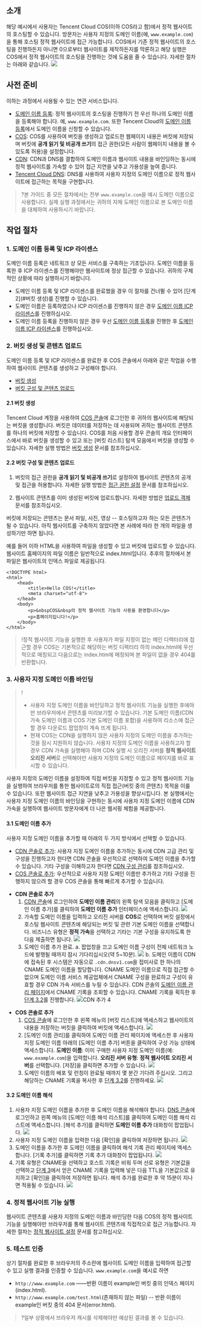 ## 소개

해당 예시에서 사용자는 Tencent Cloud COS(이하 COS라고 함)에서 정적 웹사이트의 호스팅할 수 있습니다. 방문자는 사용자 지정의 도메인 이름(예, `www.example.com`)을 통해 호스팅 정적 웹사이트에 접근 가능합니다. COS에서 기존 정적 웹사이트의 호스팅을 진행하든지 아니면 0으로부터 웹사이트를 제작하든지를 막론하고 해당 실행은 COS에서 정적 웹사이트의 호스팅을 진행하는 것에 도움을 줄 수 있습니다. 자세한 절차는 아래와 같습니다.
![](https://main.qcloudimg.com/raw/d70261f2d960e9da84a08db561af9b30.png)

## 사전 준비

이하는 과정에서 사용될 수 있는 연관 서비스입니다.

- [도메인 이름 등록](https://dnspod.cloud.tencent.com/?from=qcloudProductDns): 정적 웹사이트의 호스팅을 진행하기 전 우선 하나의 도메인 이름을 등록해야 합니다. 예, `www.example.com`. 또한 Tencent Cloud의 [도메인 이름 등록](https://dnspod.cloud.tencent.com/?from=qcloud)에서 도메인 이름을 신청할 수 있습니다.
- [COS](https://cloud.tencent.com/product/cos): COS를 사용하여 버킷을 생성하고 업로드한 웹페이지 내용은 버킷에 저장되며 버킷에 **공개 읽기 및 비공개 쓰기**의 접근 권한(모든 사람이 웹페이지 내용을 볼 수 있도록 허용)을 설정합니다.
- [CDN](https://cloud.tencent.com/product/cdn-scd): CDN과 DNS를 결합하여 도메인 이름과 웹사이트 내용을 바인딩하는 동시에 정적 웹사이트를 가속할 수 있어 접근 지연을 낮추고 가용성을 높여 줍니다.
- [Tencent Cloud DNS](https://cloud.tencent.com/product/cns?from=qcloudProductCns): DNS를 사용하여 사용자 지정의 도메인 이름으로 정적 웹사이트에 접근하는 목적을 구현합니다.

> ?본 가이드 중 모든 절차에서는 전부 `www.example.com`을 예시 도메인 이름으로 사용합니다. 실제 실행 과정에서는 귀하의 자체 도메인 이름으로 본 도메인 이름을 대체하여 사용하시기 바랍니다.

## 작업 절차

### 1. 도메인 이름 등록 및 ICP 라이센스

도메인 이름 등록은 네트워크 상 모든 서비스를 구축하는 기초입니다. 도메인 이름을 등록한 후 ICP 라이센스를 진행해야만 웹사이트에 정상 접근할 수 있습니다. 귀하의 구체적인 상황에 따라 실행하시기 바랍니다.

- 도메인 이름 등록 및 ICP 라이센스를 완료했을 경우 이 절차를 건너뛸 수 있어 [단계 2](#버킷 생성)를 진행할 수 있습니다.
- 도메인 이름은 등록하였으나 ICP 라이센스를 진행하지 않은 경우 [도메인 이름 ICP 라이센스](https://cloud.tencent.com/product/ba)를 진행하십시오.
- 도메인 이름 등록을 진행하지 않은 경우 우선 [도메인 이름 등록](https://dnspod.cloud.tencent.com/?from=qcloud)을 진행한 후 [도메인 이름 ICP 라이센스](https://cloud.tencent.com/product/ba)를 진행하십시오.

<span id="버킷 생성"></span>

### 2. 버킷 생성 및 콘텐츠 업로드

도메인 이름 등록 및 ICP 라이센스를 완료한 후 COS 콘솔에서 아래와 같은 작업을 수행하여 웹사이트 콘텐츠를 생성하고 구성해야 합니다.

- [버킷 생성](#create)
- [버킷 구성 및 콘텐츠 업로드](#upload)

<span id="create"></span>

#### 2.1 버킷 생성

Tencent Cloud 계정을 사용하여 [COS 콘솔](https://console.cloud.tencent.com/cos)에 로그인한 후 귀하의 웹사이트에 해당되는 버킷을 생성합니다. 버킷은 데이터를 저장하는 데 사용되며 귀하는 웹사이트 콘텐츠를 하나의 버킷에 저장할 수 있습니다. COS를 처음 사용할 경우 콘솔의 개요 인터페이스에서 바로 버킷을 생성할 수 있고 또는 [버킷 리스트] 탐색 모음에서 버킷을 생성할 수 있습니다. 자세한 실행 방법은 [버킷 생성](https://cloud.tencent.com/document/product/436/13309) 문서를 참조하십시오.

<span id="upload"></span>

#### 2.2 버킷 구성 및 콘텐츠 업로드

1) 버킷의 접근 권한을 **공개 읽기 및 비공개 쓰기**로 설정하여 웹사이트 콘텐츠의 공개 및 접근을 허용합니다. 자세한 실행 방법은 [접근 권한 설정](https://cloud.tencent.com/document/product/436/13315) 문서를 참조하십시오.

2) 웹사이트 콘텐츠를 이미 생성된 버킷에 업로드합니다. 자세한 방법은 [업로드 객체](https://cloud.tencent.com/document/product/436/13321) 문서를 참조하십시오.

버킷에 저장되는 콘텐츠는 문서 파일, 사진, 영상 -- 호스팅하고자 하는 모든 콘텐츠가 될 수 있습니다. 아직 웹사이트를 구축하지 않았다면 본 사례에 따라 한 개의 파일을 생성하기만 하면 됩니다.

예를 들어 이하 HTML을 사용하여 파일을 생성할 수 있고 버킷에 업로드할 수 있습니다. 웹사이트 홈페이지의 파일 이름은 일반적으로 index.html입니다. 추후의 절차에서 본 파일은 웹사이트의 인덱스 파일로 제공됩니다.

```shell
<!DOCTYPE html>
<html>
    <head>
        <title>Hello COS!</title>
        <meta charset="utf-8">
    </head>
    <body>
        <p>&nbspCOS&nbsp의 정적 웹사이트 기능의 사용을 환영합니다</p>
        <p>홈페이지입니다!</p>
    </body>
</html>
```

> !정적 웹사이트 기능을 실행한 후 사용자가 파일 지정이 없는 메인 디렉터리에 접근할 경우 COS는 기본적으로 해당하는 버킷 디렉터리 하의 index.html에 우선적으로 매칭되고 다음으로는 index.htm에 매칭되며 본 파일이 없을 경우 404를 반환합니다.

<span id="단계 3"></span>

### 3. 사용자 지정 도메인 이름 바인딩

> !
> - 사용자 지정 도메인 이름을 바인딩하고 정적 웹사이트 기능을 실행한 후에야만 브라우저에서 콘텐츠를 미리보기할 수 있습니다. 기본 도메인 이름(CDN 가속 도메인 이름과 COS 기본 도메인 이름 포함)을 사용하여 리소스에 접근할 경우 다운로드 팝업창이 계속 뜨게 됩니다.
> - 현재 COS는 CDN을 실행하지 않은 사용자 지정의 도메인 이름을 추가하는 것을 잠시 지원하지 않습니다. 사용자 지정의 도메인 이름을 사용하고자 할 경우 CDN 가속을 실행해야 하며 CDN 실행 시 오리진 서버를 **정적 웹사이트 오리진 서버**로 선택해야만 사용자 지정의 도메인 이름으로 페이지를 바로 표시할 수 있습니다.

사용자 지정의 도메인 이름을 설정하여 직접 버킷을 지정할 수 있고 정적 웹사이트 기능을 실행하여 브라우저를 통한 웹사이트로의 직접 접근(버킷 중의 콘텐츠) 목적을 이룰 수 있습니다. 또한 웹사이트 접근 지연을 낮추고 가용성을 향상시킵니다. 본 실행에서는 사용자 지정 도메인 이름의 바인딩을 구현하는 동시에 사용자 지정 도메인 이름에 CDN 가속을 실행하여 웹사이트 방문자에게 더 나은 웹서핑 체험을 제공합니다.

#### 3.1 도메인 이름 추가

사용자 지정 도메인 이름을 추가할 때 아래의 두 가지 방식에서 선택할 수 있습니다.

- [CDN 콘솔로 추가](#通过CDN控制台): 사용자 지정 도메인 이름을 추가하는 동시에 CDN 고급 관리 및 구성을 진행하고자 한다면 CDN 콘솔을 우선적으로 선택하여 도메인 이름을 추가할 수 있습니다. 기타 구성을 이해하고자 한다면 [CDN 구성 관리](https://cloud.tencent.com/document/product/228/6288)를 참조하십시오.
- [COS 콘솔로 추가](#通过COS控制台): 우선적으로 사용자 지정 도메인 이름만 추가하고 기타 구성을 진행하지 않으려 할 경우 COS 콘솔을 통해 빠르게 추가할 수 있습니다.

<span id="CDN 콘솔로"></span>

- **CDN 콘솔로 추가**
  1) [CDN 콘솔](https://console.cloud.tencent.com/cdn)에 로그인하여 **도메인 이름 관리**의 왼쪽 탐색 모음을 클릭하고 [도메인 이름 추가]를 클릭하여 **도메인 이름 추가** 인터페이스에 액세스합니다.
  ![](https://main.qcloudimg.com/raw/d6b5ea180a5bfe57ff0d1acf5861206f.png)
  2) 가속할 도메인 이름을 입력하고 오리진 서버를 **COS**로 선택하며 버킷 설정에서 호스팅 웹사이트 콘텐츠에 해당되는 버킷 및 관련 기본 도메인 이름을 선택합니다. 비즈니스 유형은 **정적 가속**을 선택하고 기타는 기본 구성을 유지하도록 한 다음 제출하면 됩니다.
  ![](https://main.qcloudimg.com/raw/15d1d5ed26b84b2dab8046ee7977469f.png)
  3) 도메인 이름 추가 완료.
  a. 팝업창을 끄고 도메인 이름 구성이 전체 네트워크 노드에 발행될 때까지 잠시 기다리십시오(약 5~10분).
  ![](https://main.qcloudimg.com/raw/e352f9626cd1314615f8c8dd55b70211.png)
  b. 도메인 이름이 CDN에 접속된 후 시스템은 자동으로 `.cdn.dnsv1.com`을 접미사로 한 하나의 CNAME 도메인 이름을 할당합니다. CNAME 도메인 이름으로 직접 접근할 수 없으며 도메인 이름 서비스 제공업체에서 CNAME 구성을 완료하고 구성이 유효할 경우 CDN 가속 서비스를 누릴 수 있습니다. CDN 콘솔의 [도메인 이름 관리 페이지](https://console.cloud.tencent.com/cdn/access)에서 CNAME 기록을 조회할 수 있습니다. CNAME 기록을 획득한 후 [단계 3.2](#步骤3.2)를 진행합니다.
  ![CDN 추가 4](http://mc.qcloudimg.com/static/img/3922bf529760e262316381936e40e26c/image.png)

<span id="COS 콘솔로"></span>

- **COS 콘솔로 추가**
  1) [COS 콘솔](https://console.cloud.tencent.com/cos5)에 로그인한 후 왼쪽 메뉴의 [버킷 리스트]에 액세스하고 웹사이트의 내용을 저장하는 버킷을 클릭하여 버킷에 액세스합니다.
  ![](https://main.qcloudimg.com/raw/e3fbbecd2816bb893bfbd5e739868a20.png)
  2) [도메인 이름 관리]를 클릭하여 도메인 이름 관리 페이지에 액세스한 후 사용자 지정 도메인 이름 아래의 [도메인 이름 추가] 버튼을 클릭하여 구성 가능 상태에 액세스합니다.
  **도메인 이름**: 이미 구매한 사용자 지정 도메인 이름(예: `www.example.com`)을 입력합니다.
  **오리진 서버 유형**: **정적 웹사이트 오리진 서버**를 선택합니다.
  [저장]을 클릭하면 추가할 수 있습니다.
  ![](https://main.qcloudimg.com/raw/7e642e83065c98fe80636432107abc4c.png)
  3) 도메인 이름의 배포 및 런칭이 완료될 때까지 몇 분간 기다려 주십시오. 그리고 해당하는 CNAME 기록을 복사한 후 [단계 3.2](#步骤3.2)를 진행하세요.
  ![](https://main.qcloudimg.com/raw/fbab10f4b29381a0c0af4838f9bfc3cf.png)

<span id="단계 3.2"></span>

#### 3.2 도메인 이름 해석

1. 사용자 지정 도메인 이름을 추가한 후 도메인 이름을 해석해야 합니다. [DNS 콘솔](https://console.cloud.tencent.com/cns)에 로그인하고 왼쪽 메뉴의 [도메인 이름 해석 리스트]를 클릭하여 도메인 이름 해석 리스트에 액세스합니다. [해석 추가]를 클릭하면 **도메인 이름 추가** 대화창이 팝업됩니다.
   ![](https://main.qcloudimg.com/raw/f0603d93d1417277f79562aa98dbc0c4.png)
2. 사용자 지정 도메인 이름을 입력한 다음 [확인]을 클릭하여 저장하면 됩니다.
   ![](https://main.qcloudimg.com/raw/878946d926cae79f7451afcbb129c1dd.png)
3. 도메인 이름을 추가한 후 도메인 이름을 클릭하여 해석 기록 관리 페이지에 액세스합니다. [기록 추가]를 클릭하면 기록 추가 대화창이 팝업됩니다.
   ![](https://main.qcloudimg.com/raw/deaec39dc4903ca72475a14d7373e034.png)
4. 기록 유형은 CNAME을 선택하고 호스트 기록은 비워 두며 선로 유형은 기본값을 선택하고 [단계 3](#步骤3)에서 얻은 CNAME 기록을 입력해 넣은 다음 TTL을 기본값으로 유지하고 [확인]을 클릭하여 저장하면 됩니다. 해석 추가를 완료한 후 약 15분이 지나면 적용될 수 있습니다.
   ![](https://main.qcloudimg.com/raw/1fb0076d1cebb05c4f58c9b61dd05044.png)

### 4. 정적 웹사이트 기능 실행

웹사이트 콘텐츠를 사용자 지정의 도메인 이름과 바인딩한 다음 COS의 정적 웹사이트 기능을 실행해야만 브라우저를 통해 웹사이트 콘텐츠에 직접적으로 접근 가능합니다. 자세한 절차는 [정적 웹사이트 설정](https://cloud.tencent.com/document/product/436/14984) 문서를 참고하십시오.

### 5. 테스트 인증

상기 절차를 완료한 후 브라우저의 주소란에 웹사이트 도메인 이름을 입력하여 접근할 수 있고 실행 결과를 인증할 수 있습니다. `www.example.com`을 예시로 하면

- `http://www.example.com` ——반환 이름이 example인 버킷 중의 인덱스 페이지(index.html).
- `http://www.example.com/test.html`(존재하지 않는 파일) -- 반환 이름이 example인 버킷 중의 404 문서(error.html).

> ?일부 상황에서 브라우저 캐시를 삭제해야만 예상된 결과를 볼 수 있습니다.
